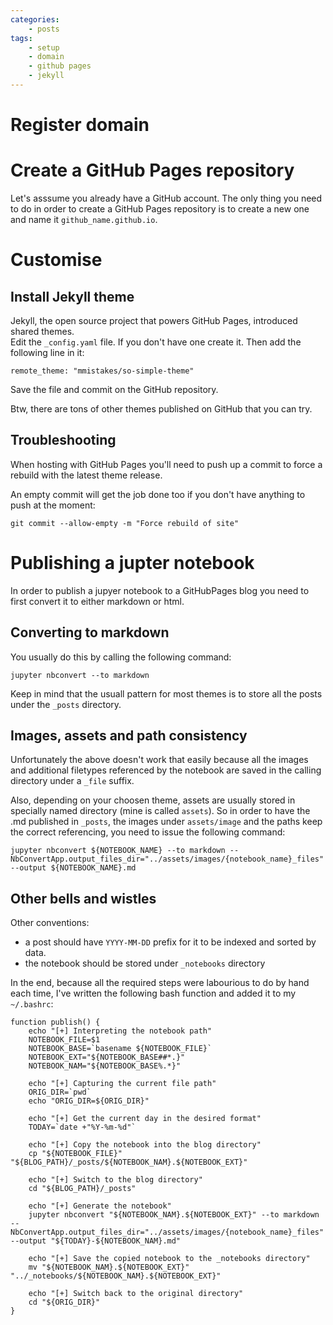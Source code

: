 ```yaml
---
categories: 
	- posts
tags:
	- setup
	- domain
	- github pages
	- jekyll
---
```


# Register domain

# Create a GitHub Pages repository

Let's asssume you already have a GitHub account. The only thing you need to do in order to create a GitHub Pages repository is to create a new one and name it `github_name.github.io`.

# Customise

## Install Jekyll theme

Jekyll, the open source project that powers GitHub Pages, introduced shared themes.  
Edit the `_config.yaml` file. If you don't have one create it. Then add the following line in it:

```
remote_theme: "mmistakes/so-simple-theme"
```

Save the file and commit on the GitHub repository.

Btw, there are tons of other themes published on GitHub that you can try.

## Troubleshooting

When hosting with GitHub Pages you'll need to push up a commit to force a rebuild with the latest theme release.

An empty commit will get the job done too if you don't have anything to push at the moment:

```
git commit --allow-empty -m "Force rebuild of site"
```

# Publishing a jupter notebook 

In order to publish a jupyer notebook to a GitHubPages blog you need to first convert it to either markdown or html. 

## Converting to markdown

You usually do this by calling the following command:

```
jupyter nbconvert --to markdown
```

Keep in mind that the usuall pattern for most themes is to store all the posts under the `_posts` directory.

## Images, assets and path consistency

Unfortunately the above doesn't work that easily because all the images and additional filetypes referenced by the notebook are saved in the calling directory under a `_file` suffix.

Also, depending on your choosen theme, assets are usually stored in specially named directory (mine is called `assets`). So in order to have the .md published in `_posts`, the images under `assets/image` and the paths keep the correct referencing, you need to issue the following command:

```
jupyter nbconvert ${NOTEBOOK_NAME} --to markdown --NbConvertApp.output_files_dir="../assets/images/{notebook_name}_files" --output ${NOTEBOOK_NAME}.md
``` 

## Other bells and wistles

Other conventions:

* a post should have `YYYY-MM-DD` prefix for it to be indexed and sorted by data.
* the notebook should be stored under `_notebooks` directory

In the end, because all the required steps were <tfoot></tfoot> labourious to do by hand each time, I've written the following bash function and added it to my `~/.bashrc`:

```
function publish() {
	echo "[+] Interpreting the notebook path"
	NOTEBOOK_FILE=$1
	NOTEBOOK_BASE=`basename ${NOTEBOOK_FILE}`
	NOTEBOOK_EXT="${NOTEBOOK_BASE##*.}"
	NOTEBOOK_NAM="${NOTEBOOK_BASE%.*}"

	echo "[+] Capturing the current file path" 
	ORIG_DIR=`pwd`
	echo "ORIG_DIR=${ORIG_DIR}"

	echo "[+] Get the current day in the desired format"
	TODAY=`date +"%Y-%m-%d"`

	echo "[+] Copy the notebook into the blog directory"
	cp "${NOTEBOOK_FILE}" "${BLOG_PATH}/_posts/${NOTEBOOK_NAM}.${NOTEBOOK_EXT}"

	echo "[+] Switch to the blog directory"
	cd "${BLOG_PATH}/_posts"

	echo "[+] Generate the notebook"
	jupyter nbconvert "${NOTEBOOK_NAM}.${NOTEBOOK_EXT}" --to markdown --NbConvertApp.output_files_dir="../assets/images/{notebook_name}_files" --output "${TODAY}-${NOTEBOOK_NAM}.md"

	echo "[+] Save the copied notebook to the _notebooks directory"
	mv "${NOTEBOOK_NAM}.${NOTEBOOK_EXT}" "../_notebooks/${NOTEBOOK_NAM}.${NOTEBOOK_EXT}"

	echo "[+] Switch back to the original directory"
	cd "${ORIG_DIR}"
}
```









